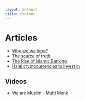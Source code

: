 ```yaml
---
layout: default
title: Content
---
```


# Articles

- [Why are we here?](https://asimaslam.com/why-are-we-here)
- [The source of truth](https://asimaslam.com/the-source-of-truth)
- [The Rise of Islamic Banking](https://www.dawn.com/news/1695601)
- [Halal cryptocurrencies to invest in](https://www.islamicfinanceguru.com/crypto)

## Videos

- [We are Muslim](https://www.youtube.com/watch?v=wwYK2zn26OE) - Mufti Menk
